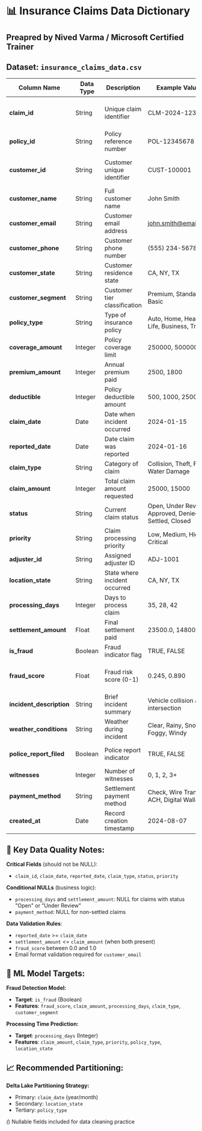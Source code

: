 # 📊 Insurance Claims Data Dictionary

## Preapred by Nived Varma / Microsoft Certified Trainer

## Dataset: `insurance_claims_data.csv`

| Column Name              | Data Type | Description                   | Example Values                                        | Nullable | Business Rules                            |
| ------------------------ | --------- | ----------------------------- | ----------------------------------------------------- | -------- | ----------------------------------------- |
| **claim_id**             | String    | Unique claim identifier       | CLM-2024-123456                                       | No       | Primary Key, Format: CLM-YYYY-NNNNNN      |
| **policy_id**            | String    | Policy reference number       | POL-12345678                                          | Yes\*    | Foreign Key, Format: POL-NNNNNNNN         |
| **customer_id**          | String    | Customer unique identifier    | CUST-100001                                           | Yes\*    | Foreign Key, Format: CUST-NNNNNN          |
| **customer_name**        | String    | Full customer name            | John Smith                                            | Yes\*    | First + Last name                         |
| **customer_email**       | String    | Customer email address        | john.smith@email.com                                  | Yes\*    | Must be valid email format                |
| **customer_phone**       | String    | Customer phone number         | (555) 234-5678                                        | Yes\*    | US phone format                           |
| **customer_state**       | String    | Customer residence state      | CA, NY, TX                                            | Yes\*    | 2-letter state codes                      |
| **customer_segment**     | String    | Customer tier classification  | Premium, Standard, Basic                              | Yes\*    | Business segmentation                     |
| **policy_type**          | String    | Type of insurance policy      | Auto, Home, Health, Life, Business, Travel            | Yes\*    | Policy category                           |
| **coverage_amount**      | Integer   | Policy coverage limit         | 250000, 500000                                        | No       | USD amount                                |
| **premium_amount**       | Integer   | Annual premium paid           | 2500, 1800                                            | No       | USD amount                                |
| **deductible**           | Integer   | Policy deductible amount      | 500, 1000, 2500                                       | No       | USD amount                                |
| **claim_date**           | Date      | Date when incident occurred   | 2024-01-15                                            | No       | Format: YYYY-MM-DD                        |
| **reported_date**        | Date      | Date claim was reported       | 2024-01-16                                            | No       | Must be >= claim_date                     |
| **claim_type**           | String    | Category of claim             | Collision, Theft, Fire, Water Damage                  | No       | Incident classification                   |
| **claim_amount**         | Integer   | Total claim amount requested  | 25000, 15000                                          | Yes\*    | USD amount, can be missing                |
| **status**               | String    | Current claim status          | Open, Under Review, Approved, Denied, Settled, Closed | No       | Workflow status                           |
| **priority**             | String    | Claim processing priority     | Low, Medium, High, Critical                           | No       | Business priority                         |
| **adjuster_id**          | String    | Assigned adjuster ID          | ADJ-1001                                              | No       | Format: ADJ-NNNN                          |
| **location_state**       | String    | State where incident occurred | CA, NY, TX                                            | No       | 2-letter state codes                      |
| **processing_days**      | Integer   | Days to process claim         | 35, 28, 42                                            | Yes      | NULL for open claims                      |
| **settlement_amount**    | Float     | Final settlement paid         | 23500.0, 14800.0                                      | Yes      | NULL for non-settled claims               |
| **is_fraud**             | Boolean   | Fraud indicator flag          | TRUE, FALSE                                           | No       | ML target variable                        |
| **fraud_score**          | Float     | Fraud risk score (0-1)        | 0.245, 0.890                                          | No       | ML model feature, 0=low risk, 1=high risk |
| **incident_description** | String    | Brief incident summary        | Vehicle collision at intersection                     | No       | Text description                          |
| **weather_conditions**   | String    | Weather during incident       | Clear, Rainy, Snowy, Foggy, Windy                     | No       | Environmental factor                      |
| **police_report_filed**  | Boolean   | Police report indicator       | TRUE, FALSE                                           | No       | Legal documentation flag                  |
| **witnesses**            | Integer   | Number of witnesses           | 0, 1, 2, 3+                                           | No       | Evidence factor                           |
| **payment_method**       | String    | Settlement payment method     | Check, Wire Transfer, ACH, Digital Wallet             | Yes      | NULL for unpaid claims                    |
| **created_at**           | Date      | Record creation timestamp     | 2024-08-07                                            | No       | System timestamp                          |

## 🎯 Key Data Quality Notes:

**Critical Fields** (should not be NULL):

- `claim_id`, `claim_date`, `reported_date`, `claim_type`, `status`, `priority`

**Conditional NULLs** (business logic):

- `processing_days` and `settlement_amount`: NULL for claims with status "Open" or "Under Review"
- `payment_method`: NULL for non-settled claims

**Data Validation Rules**:

- `reported_date` >= `claim_date`
- `settlement_amount` <= `claim_amount` (when both present)
- `fraud_score` between 0.0 and 1.0
- Email format validation required for `customer_email`

## 🔧 ML Model Targets:

**Fraud Detection Model:**

- **Target**: `is_fraud` (Boolean)
- **Features**: `fraud_score`, `claim_amount`, `processing_days`, `claim_type`, `customer_segment`

**Processing Time Prediction:**

- **Target**: `processing_days` (Integer)
- **Features**: `claim_amount`, `claim_type`, `priority`, `policy_type`, `location_state`

## 📈 Recommended Partitioning:

**Delta Lake Partitioning Strategy:**

- Primary: `claim_date` (year/month)
- Secondary: `location_state`
- Tertiary: `policy_type`

_(_) Nullable fields included for data cleaning practice
